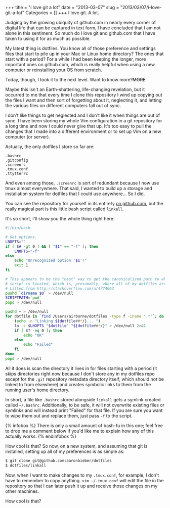 +++
title = "i love git a lot"
date = "2013-03-07"
slug = "2013/03/07/i-love-git-a-lot"
Categories = []
+++
I love git. A lot.

Judging by the growing ubiquity of github.com in nearly every corner of 
digital life that can be captured in text form, I have concluded that I am not 
alone in this sentiment. So much do I love git and github.com that I have 
taken to using it for as much as possible.

My latest thing is dotfiles. You know all of those preference and settings 
files that start to pile up in your Mac or Linux home directory? The ones that 
start with a period? For a while I had been keeping the longer, more important 
ones on github.com, which is really helpful when using a new computer or 
reinstalling your OS from scratch.

Today, though, I took it to the next level. Want to know more?~~MORE~~

Maybe this isn't an Earth-shattering, life-changing revelation, but it 
occurred to me that every time I clone this repository I wind up copying out 
the files I want and then sort of forgetting about it, neglecting it, and 
letting the various files on different computers fall out of sync.

I don't like things to get neglected and I don't like it when things are out 
of sync. I have been storing my whole Vim configuration in a git repository 
for a long time and now I could never give that up. It's too easy to pull the 
changes that I made into a different environment or to set up Vim on a new 
computer (or server).

Actually, the only dotfiles I store so far are:

```
.bashrc
.gitconfig
.screenrc
.tmux.conf
.ttytterrc
```

And even among those, `.screenrc` is sort of redundant because I now use tmux 
almost everywhere. That said, I wanted to build up a storage and installation 
system for dotfiles that I could use anywhere... So I did.

You can see the repository for yourself in its entirety [on github.com][1], 
but the really magical part is this little bash script called `linkall`.

[1]: http://github.com/aaronbieber/dotfiles

It's so short, I'll show you the whole thing right here:

``` bash
#!/bin/bash

# Get options.
LNOPTS=""
if [ $# -gt 0 ] && [ "$1" == "-f" ]; then
	LNOPTS="-f"
else
	echo "Unrecognized option '$1'!"
	exit 1
fi

# This appears to be the "best" way to get the canonicalized path to where this 
# script is located, which is, presumably, where all of my dotfiles are.
# Lifted from http://stackoverflow.com/a/4774063
pushd `dirname $0` > /dev/null
SCRIPTPATH=`pwd`
popd > /dev/null

pushd ~ > /dev/null
for dotfile in `find /Users/airborne/dotfiles -type f -iname '.*'`; do
	(echo -n "Linking ${dotfile##*/}... ")
	ln -s $LNOPTS "$dotfile" "${dotfile##*/}" > /dev/null 2>&1
	if [ $? -eq 0 ]; then
		echo "OK"
	else
		echo "Failed"
	fi
done
popd > /dev/null
```

All it does is scan the directory it lives in for files starting with a period 
(it skips directories right now because I don't store any in my dotfiles repo 
except for the `.git` repository metadata directory itself, which should not 
be linked to from elsewhere) and creates symbolic links to them from the 
running user's home directory.

In short, a file like `.bashrc` stored alongside `linkall` gets a symlink 
created called `~/.bashrc`. Additionally, to be safe, it will not overwrite 
existing files or symlinks and will instead print "Failed" for that file. If 
you are sure you want to wipe them out and replace them, just pass `-f` to the 
script.

{% infobox %}
There is only a small amount of bash-fu in this one; feel free to drop me a 
comment below if you'd like me to explain how any of this actually works.
{% endinfobox %}

How cool is that? So now, on a new system, and assuming that git is installed, 
setting up all of my preferences is as simple as:

``` bash
$ git clone git@github.com:aaronbieber/dotfiles
$ dotfiles/linkall
```

Now, when I want to make changes to my `.tmux.conf`, for example, I don't have 
to remember to copy anything. `vim ~/.tmux.conf` will edit the file in the 
repository so that I can later push it up and receive those changes on my 
other machines.

How cool is that?
